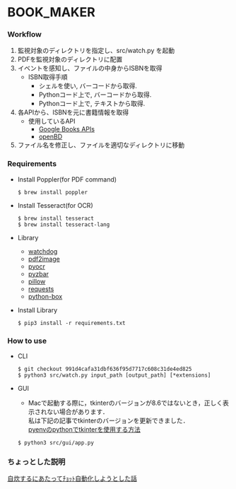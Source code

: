 # BOOK_MAKER

### Workflow
1. 監視対象のディレクトリを指定し、src/watch.py を起動
2. PDFを監視対象のディレクトリに配置
3. イベントを感知し、ファイルの中身からISBNを取得
    - ISBN取得手順
        - シェルを使い, バーコードから取得.
        - Pythonコード上で, バーコードから取得.
        - Pythonコード上で, テキストから取得.
4. 各APIから、ISBNを元に書籍情報を取得
    - 使用しているAPI
        - [Google Books APIs](https://developers.google.com/books?hl=ja)
        - [openBD](https://openbd.jp/)
5. ファイル名を修正し、ファイルを適切なディレクトリに移動

### Requirements

- Install Poppler(for PDF command)
    ```
    $ brew install poppler
    ```

- Install Tesseract(for OCR)
    ```
    $ brew install tesseract
    $ brew install tesseract-lang
    ```

- Library
    - [watchdog](https://github.com/gorakhargosh/watchdog)
    - [pdf2image](https://github.com/Belval/pdf2image)
    - [pyocr](https://gitlab.gnome.org/World/OpenPaperwork/pyocr)
    - [pyzbar](https://github.com/NaturalHistoryMuseum/pyzbar)
    - [pillow](https://github.com/python-pillow/Pillow)
    - [requests](https://github.com/psf/requests)
    - [python-box](https://github.com/cdgriffith/Box)

- Install Library
    ```
    $ pip3 install -r requirements.txt
    ```

### How to use
- CLI
    ```
    $ git checkout 991d4cafa31dbf636f95d7717c608c31de4ed825
    $ python3 src/watch.py input_path [output_path] [*extensions]
    ```

- GUI
    - Macで起動する際に，tkinterのバージョンが8.6ではないとき，正しく表示されない場合があります．  
    私は下記の記事でtkinterのバージョンを更新できました．  
    [pyenvのpythonでtkinterを使用する方法](https://qiita.com/skyloken/items/a5f839eba1bd79cd5ef9)
    
    ```
    $ python3 src/gui/app.py
    ```

### ちょっとした説明
[自炊するにあたってﾁｮｯﾄ自動化しようとした話](https://qiita.com/ikota3/items/2eda80dc6906a8613a31)
